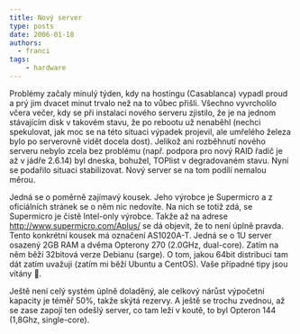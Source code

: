 ```yaml
---
title: Nový server
type: posts
date: 2006-01-18
authors:
  - franci
tags:
    - hardware
---
```

Problémy začaly minulý týden, kdy na hostingu (Casablanca) vypadl proud a prý jim dvacet minut trvalo než na to vůbec přišli.
Všechno vyvrcholilo včera večer, kdy se při instalaci nového serveru zjistilo, že je na jednom stávajícím disk v takovém stavu, že po rebootu už nenaběhl (nechci spekulovat, jak moc se na této situaci výpadek projevil, ale umřelého železa bylo po serverovně vidět docela dost).
Jelikož ani rozběhnutí nového serveru nebylo zcela bez problému (např. podpora pro nový RAID řadič je až v jádře 2.6.14) byl dneska, bohužel, TOPlist v degradovaném stavu. Nyní se podařilo situaci stabilizovat. Nový server se na tom podílí nemalou měrou.

Jedná se o poměrně zajímavý kousek. Jeho výrobce je Supermicro a z oficiálních stránek se o něm nic nedovíte. Na nich se totiž zdá, se Supermicro je  čistě Intel-only výrobce. Takže až na adrese http://www.supermicro.com/Aplus/ se dá objevit, že to není úplně pravda. Tento konkrétní kousek má označení AS1020A-T. Jedná se o 1U server osazený 2GB RAM a dvěma Opterony 270 (2.0GHz, dual-core). Zatím na něm běží 32bitová verze Debianu (sarge). O tom, jakou 64bit distribuci tam dát zatím uvažuji (zatím mi běží Ubuntu a CentOS). Vaše případné tipy jsou vítány 🙂.

Ještě není celý systém úplně doladěný, ale celkový nárůst výpočetní kapacity je téměř 50%, takže skýtá rezervy. A ještě se trochu zvednou, až se zase zapojí ten odešlý server, co tam leží v koutě, to byl Opteron 144 (1,8Ghz,  single-core).